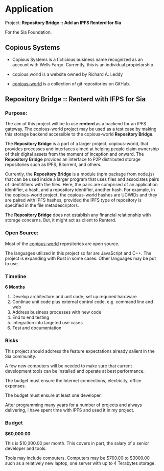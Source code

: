 # Application

Project: **Repository Bridge :: Add an IPFS Renterd for Sia**

For the Sia Foundation.

## Copious Systems 

* Copious Systems is a ficticious business name recognized as an account with Wells Fargo. Currently, this is an individual propietorship.

* copious.world is a website owned by Richard A. Leddy

* [copious-world](https://github.com/orgs/copious-world/repositories?language=&page=2&q=&sort=&type=all) is a collection of git repositories on GitHub.


## Repository Bridge :: Renterd with IFPS for Sia

### Purpose:

The aim of this project will be to use **renterd** as a backend for an IPFS gateway. The copious-world project may be used as a test case by making this storage backend accessible to the copious-world **Repository Bridge**.

The **Repository Bridge** is a part of a larger project, copious-world, that provides processes and interfaces aimed at helping people claim ownership of their digital assets from the moment of inception and onward. The **Repository Bridge** provides an interface to P2P distributed storage repositories such as IPFS, Bitorrent, and others.

Currently, the **Repository Bridge** is a module (npm package from node.js) that can be used inside a larger program that uses files and associates pairs of identififiers with the files. Here, the pairs are comprised of an application identifier, a hash, and a repository identifier, another hash. For example, in the copious-world project, the copious-world hashes are UCWIDs and they are paired with IPFS hashes, provided the IPFS type of repository is specified in the file metadescriptors.

The **Repository Bridge** does not establish any financial relationship with storage concerns. But, it might act as client to Renterd.


### Open Source:

Most of the [copious-world](https://github.com/orgs/copious-world/repositories?language=&page=2&q=&sort=&type=all) repositories are open source.

The languages utilized in this project so far are JavaScript and C++. The project is expanding with Rust in some cases. Other languages may be put to use.

### Timeline

**6 Months**

1. Develop architecture and unit code; set up required hardware
2. Continue unit code plus external control code, e.g. command line and web
3. Address business processes with new code 
4. End to end testing
5. Integration into targeted use cases
6. Test and documentation

### Risks

This project should address the feature expectations already salient in the Sia community.

A few new computers will be needed to make sure that current development tools can be installed and operate at best performance.

The budget must ensure the Internet connections, electricity, office expenses. 

The budget must ensure at least one developer.

After programming many years for a number of projects and always delivering, I have spent time with IPFS and used it in my project.

### Budget

**\$60,000.00**

This is \$10,000.00 per month. This covers in part, the salary of a senior developer and tools.

Tools may include computers. Computers may be \$700.00 to \$3000.00 such as a relatively new laptop, one server with up to 4 Terabytes storage.


